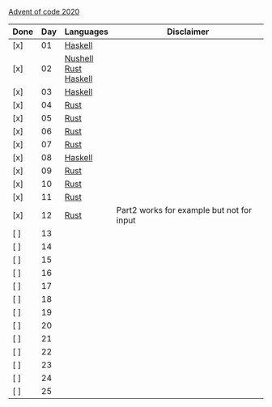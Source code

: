 [Advent of code 2020](https://adventofcode.com/2020)

| Done | Day | Languages | Disclaimer |
| --- | --- | --------- | --- |
| [x] | 01  | [Haskell](./haskell/src/day01.hs) | |
| [x] | 02  | [Nushell](./nushell/day02.nu)<br>[Rust](./rust/src/day02.rs)<br>[Haskell](./haskell/src/day02.hs) | |
| [x] | 03  | [Haskell](./haskell/src/day03.hs) | |
| [x] | 04  | [Rust](./rust/src/day04.rs) | |
| [x] | 05  | [Rust](./rust/src/day05.rs) | |
| [x] | 06  | [Rust](./rust/src/day06.rs) | |
| [x] | 07  | [Rust](./rust/src/day07.rs) | |
| [x] | 08  | [Haskell](./haskell/src/day08.hs) | |
| [x] | 09  | [Rust](./rust/src/day09.rs) | |
| [x] | 10  | [Rust](./rust/src/day10.rs) | |
| [x] | 11  | [Rust](./rust/src/day11.rs) | |
| [x] | 12  | [Rust](./rust/src/day12.rs) | Part2 works for example but not for input |
| [ ] | 13  |                             | |
| [ ] | 14  |                             | |
| [ ] | 15  |                             | |
| [ ] | 16  |                             | |
| [ ] | 17  |                             | |
| [ ] | 18  |                             | |
| [ ] | 19  |                             | |
| [ ] | 20  |                             | |
| [ ] | 21  |                             | |
| [ ] | 22  |                             | |
| [ ] | 23  |                             | |
| [ ] | 24  |                             | |
| [ ] | 25  |                             | |
